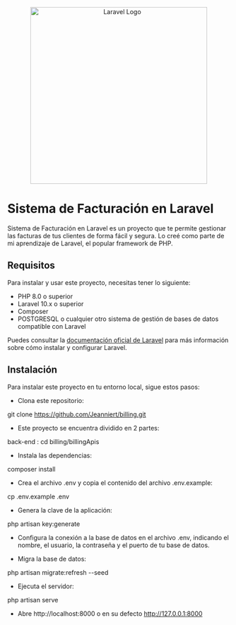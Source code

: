 <p align="center"><a href="https://laravel.com" target="_blank"><img src="https://raw.githubusercontent.com/laravel/art/master/logo-lockup/5%20SVG/2%20CMYK/1%20Full%20Color/laravel-logolockup-cmyk-red.svg" width="400" alt="Laravel Logo"></a></p>



# Sistema de Facturación en Laravel
Sistema de Facturación en Laravel es un proyecto que te permite gestionar las facturas de tus clientes de forma fácil y segura. Lo creé como parte de mi aprendizaje de Laravel, el popular framework de PHP.

## Requisitos
Para instalar y usar este proyecto, necesitas tener lo siguiente:

- PHP 8.0 o superior
- Laravel 10.x o superior
- Composer
- POSTGRESQL o cualquier otro sistema de gestión de bases de datos compatible con Laravel

Puedes consultar la [documentación oficial de Laravel](^1^) para más información sobre cómo instalar y configurar Laravel.

## Instalación
Para instalar este proyecto en tu entorno local, sigue estos pasos:

- Clona este repositorio:

git clone https://github.com/Jeanniert/billing.git

- Este proyecto se encuentra dividido en 2 partes:

back-end : 
cd billing/billingApis
- Instala las dependencias:

composer install
- Crea el archivo .env y copia el contenido del archivo .env.example:

cp .env.example .env
- Genera la clave de la aplicación:

php artisan key:generate
- Configura la conexión a la base de datos en el archivo .env, indicando el nombre, el usuario, la contraseña y el puerto de tu base de datos.

- Migra la base de datos:

php artisan migrate:refresh --seed
- Ejecuta el servidor:

php artisan serve
- Abre http://localhost:8000 o en su defecto http://127.0.0.1:8000
